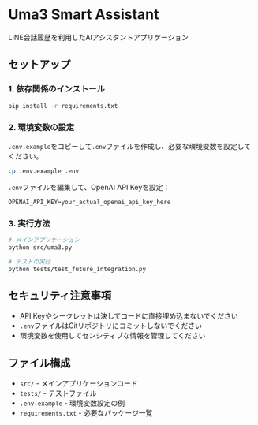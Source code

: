 # Uma3 Smart Assistant

LINE会話履歴を利用したAIアシスタントアプリケーション

## セットアップ

### 1. 依存関係のインストール

```bash
pip install -r requirements.txt
```

### 2. 環境変数の設定

`.env.example`をコピーして`.env`ファイルを作成し、必要な環境変数を設定してください。

```bash
cp .env.example .env
```

`.env`ファイルを編集して、OpenAI API Keyを設定：

```env
OPENAI_API_KEY=your_actual_openai_api_key_here
```

### 3. 実行方法

```bash
# メインアプリケーション
python src/uma3.py

# テストの実行
python tests/test_future_integration.py
```

## セキュリティ注意事項

- API Keyやシークレットは決してコードに直接埋め込まないでください
- `.env`ファイルはGitリポジトリにコミットしないでください
- 環境変数を使用してセンシティブな情報を管理してください

## ファイル構成

- `src/` - メインアプリケーションコード
- `tests/` - テストファイル
- `.env.example` - 環境変数設定の例
- `requirements.txt` - 必要なパッケージ一覧